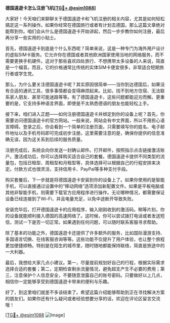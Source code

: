 **德国遠遊卡怎么注册飞机[[TG💪+ @esim1088](https://t.me/s/esim1088)]**

大家好！今天咱们来聊聊关于德国遠遊卡和飞机注册的相关内容，尤其是如何轻松搞定这一系列操作。如果你经常在德国旅行或者有计划去德国，那么这篇文章绝对能帮到你。咱们会从什么是德国遠遊卡开始讲起，然后一步步教你如何注册，最后再分享一些实用的小贴士。

首先，德国遠遊卡到底是个什么东西呢？简单来说，这是一种专门为海外用户设计的虚拟SIM卡服务。它允许你在德国或者其他欧洲国家使用当地的网络服务，而不需要更换手机硬件。这对于那些喜欢四处旅行、不想携带太多设备的人来说，简直是一个福音。而且，它的价格通常比传统的实体SIM卡便宜很多，非常适合短期旅行者或学生党。

那么，为什么要关注德国遠遊卡呢？其实原因很简单——当你到达德国后，如果没有合适的通讯工具，很多事情都会变得麻烦起来。比如，找不到地方住宿、无法联系家人朋友、甚至可能迷路等等。有了德国遠遊卡，这些问题都能迎刃而解。更重要的是，它支持多种语言界面，即使是不太熟悉德语的朋友也能轻松上手。

接下来，咱们进入正题——如何注册德国遠遊卡并绑定到你的设备上呢？首先，你需要访问德国遠遊卡的官方网站。一般来说，网站会有中文界面，所以不用担心语言障碍。登录之后，你会看到一个简单的注册页面，只需要填写你的姓名、电子邮件地址以及手机号码即可完成初步注册。这里需要注意的是，确保你提供的信息准确无误，因为这关系到后续的服务质量。

注册完成后，系统会向你发送一封确认邮件。打开邮件，按照指示点击链接激活账户。激活成功后，你可以选择购买适合自己的套餐。德国遠遊卡提供不同类型的流量包，包括日租型、周租型和月租型等，具体选择可以根据自己的行程安排来决定。付款方式也很灵活，支持信用卡、PayPal等多种支付手段。

购买套餐后，下一步就是将德国遠遊卡安装到你的设备上了。如果你使用的是智能手机，可以直接通过设置中的“移动网络”选项添加新配置文件。如果是平板电脑或其他非智能手机，则需要下载官方应用程序进行操作。无论哪种情况，都需要保证设备已经连接到了Wi-Fi，并且电量充足，以免中途断开导致失败。

安装完毕后，打开德国遠遊卡的应用程序，输入刚刚收到的激活码。稍等片刻，你的设备就能顺利接入德国的高速网络了。这时候，你可以尝试拨打电话或者发送短信，测试一下是否一切正常。如果遇到任何问题，可以随时联系客服寻求帮助。

除了基本的功能之外，德国遠遊卡还提供了许多额外的服务，比如国际漫游支持、多国语言切换、在线客服咨询等等。这些功能不仅提升了用户体验，也让整个旅程更加便捷顺畅。特别是在陌生的城市里，随时随地都能保持联络，简直是旅途中的一大利器。

最后，我想给大家几点小建议。第一，尽量提前规划好自己的行程，根据实际需求选择合适的套餐；第二，定期检查剩余流量情况，避免超支产生不必要的费用；第三，注意保护个人信息安全，不要随意泄露自己的账号密码。只要做好以上几点，相信你一定能够享受到德国遠遊卡带来的便利与乐趣。

好了，到这里咱们就差不多该结束了。希望这篇介绍能够帮助到正在寻找解决方案的朋友们。如果你还有什么疑问或者经验想要分享的话，欢迎在评论区留言交流哦！

[[TG💪+ @esim1088](https://t.me/s/esim1088) ![Image](https://i.postimg.cc/4NQfJmqS/Snipaste-2025-05-13-00-14-12.png)]